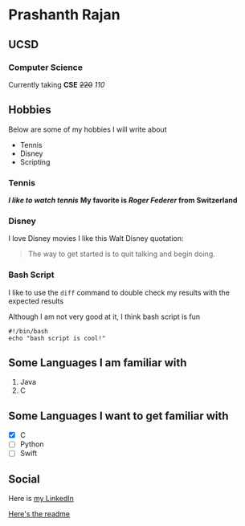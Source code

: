 # Prashanth Rajan
## UCSD
### Computer Science

Currently taking **CSE** ~~220~~ *110*


## Hobbies

Below are some of my hobbies I will write about
* Tennis
* Disney
* Scripting

### Tennis
***I like to watch tennis***
**My favorite is _Roger Federer_ from Switzerland**

### Disney
I love Disney movies
I like this Walt Disney quotation:
>The way to get started is to quit talking and begin doing.

### Bash Script

I like to use the `diff` command to double check my results with the expected results

Although I am not very good at it, I think bash script is fun
```
#!/bin/bash
echo "bash script is cool!"
```
## Some Languages I am familiar with
1. Java
2. C

## Some Languages I want to get familiar with
- [X] C
- [ ] Python
- [ ] Swift

## Social

Here is [my LinkedIn](https://www.linkedin.com/in/rajanprashanth/)

[Here's the readme](./README.md)


